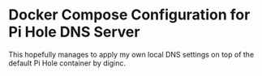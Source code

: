 # Docker Compose Configuration for Pi Hole DNS Server

This hopefully manages to apply my own local DNS settings on top of the 
default Pi Hole container by diginc.
